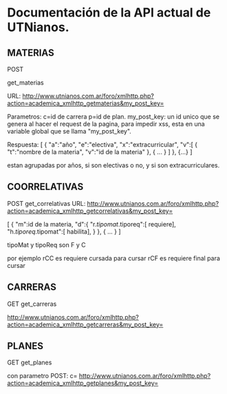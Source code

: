 # Documentación de la API actual de UTNianos.

## MATERIAS

POST

get_materias

URL: http://www.utnianos.com.ar/foro/xmlhttp.php?action=academica_xmlhttp_getmaterias&my_post_key=

Parametros:
c=id de carrera
p=id de plan.
my_post_key: un id unico que se genera al hacer el request de la pagina, para impedir xss, esta en una variable global que se llama "my_post_key".


Respuesta:
[
{
"a":"año",
"e":"electiva",
"x":"extracurricular",
"v":[
{
"t":"nombre de la materia",
"v":"id de la materia"
},
{
...
}
]
},
{...}
]

estan agrupadas por años, si son electivas o no, y si son extracurriculares.

## COORRELATIVAS

POST
get_correlativas
URL: http://www.utnianos.com.ar/foro/xmlhttp.php?action=academica_xmlhttp_getcorrelativas&my_post_key=

[
{
"m":id de la materia,
"d":{
"r.$tipomat.$tiporeq":[ requiere],
"h.$tiporeq.$tipomat":[ habilita],
}
},
{ ... }
]

tipoMat y tipoReq son F y C

por ejemplo
rCC es requiere cursada para cursar
rCF es requiere final para cursar

## CARRERAS

GET
get_carreras

http://www.utnianos.com.ar/foro/xmlhttp.php?action=academica_xmlhttp_getcarreras&my_post_key=

## PLANES

GET
get_planes

con parametro POST: c=
http://www.utnianos.com.ar/foro/xmlhttp.php?action=academica_xmlhttp_getplanes&my_post_key=

